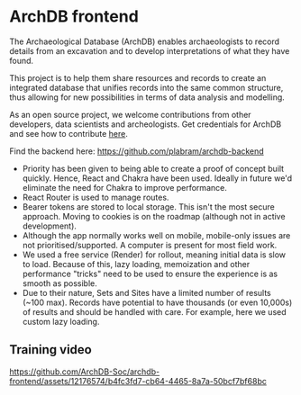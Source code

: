# ArchDB frontend

The Archaeological Database (ArchDB) enables archaeologists to record details from an excavation and to develop interpretations of what they have found.

This project is to help them share resources and records to create an integrated database that unifies records into the same common structure, thus allowing for new possibilities in terms of data analysis and modelling. 

As an open source project, we welcome contributions from other developers, data scientists and archeologists. Get credentials for ArchDB and see how to contribute [here](https://github.com/plabram/archdb-backend/blob/main/CONTRIBUTIONS.md).

Find the backend here: https://github.com/plabram/archdb-backend

* Priority has been given to being able to create a proof of concept built quickly. Hence, React and Chakra have been used. Ideally in future we'd eliminate the need for Chakra to improve performance.
* React Router is used to manage routes.
* Bearer tokens are stored to local storage. This isn't the most secure approach. Moving to cookies is on the roadmap (although not in active development).
* Although the app normally works well on mobile, mobile-only issues are not prioritised/supported. A computer is present for most field work.
* We used a free service (Render) for rollout, meaning initial data is slow to load. Because of this, lazy loading, memoization and other performance "tricks" need to be used to ensure the experience is as smooth as possible.
* Due to their nature, Sets and Sites have a limited number of results (~100 max). Records have potential to have thousands (or even 10,000s) of results and should be handled with care. For example, here we used custom lazy loading.

## Training video

https://github.com/ArchDB-Soc/archdb-frontend/assets/12176574/b4fc3fd7-cb64-4465-8a7a-50bcf7bf68bc

